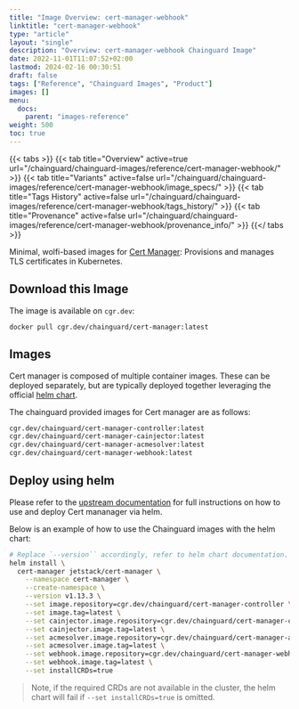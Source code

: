 ```yaml
---
title: "Image Overview: cert-manager-webhook"
linktitle: "cert-manager-webhook"
type: "article"
layout: "single"
description: "Overview: cert-manager-webhook Chainguard Image"
date: 2022-11-01T11:07:52+02:00
lastmod: 2024-02-16 00:30:51
draft: false
tags: ["Reference", "Chainguard Images", "Product"]
images: []
menu: 
  docs: 
    parent: "images-reference"
weight: 500
toc: true
---
```


{{< tabs >}}
{{< tab title="Overview" active=true url="/chainguard/chainguard-images/reference/cert-manager-webhook/" >}}
{{< tab title="Variants" active=false url="/chainguard/chainguard-images/reference/cert-manager-webhook/image_specs/" >}}
{{< tab title="Tags History" active=false url="/chainguard/chainguard-images/reference/cert-manager-webhook/tags_history/" >}}
{{< tab title="Provenance" active=false url="/chainguard/chainguard-images/reference/cert-manager-webhook/provenance_info/" >}}
{{</ tabs >}}



<!--overview:start-->
Minimal, wolfi-based images for [Cert Manager](https://cert-manager.io): Provisions and manages TLS certificates in Kubernetes.
<!--overview:end-->

<!--getting:start-->
## Download this Image
The image is available on `cgr.dev`:

```
docker pull cgr.dev/chainguard/cert-manager:latest
```
<!--getting:end-->

<!--body:start-->
## Images
Cert manager is composed of multiple container images. These can be deployed
separately, but are typically deployed together leveraging the official
[helm chart](https://cert-manager.io/docs/installation/helm/).

The chainguard provided images for Cert manager are as follows:

```bash
cgr.dev/chainguard/cert-manager-controller:latest
cgr.dev/chainguard/cert-manager-cainjector:latest
cgr.dev/chainguard/cert-manager-acmesolver:latest
cgr.dev/chainguard/cert-manager-webhook:latest
```

## Deploy using helm
Please refer to the [upstream documentation](https://cert-manager.io/docs/installation/helm/)
for full instructions on how to use and deploy Cert mananager via helm.

Below is an example of how to use the Chainguard images with the helm chart:

```bash
# Replace `--version`` accordingly, refer to helm chart documentation.
helm install \
  cert-manager jetstack/cert-manager \
    --namespace cert-manager \
    --create-namespace \
    --version v1.13.3 \
    --set image.repository=cgr.dev/chainguard/cert-manager-controller \
    --set image.tag=latest \
    --set cainjector.image.repository=cgr.dev/chainguard/cert-manager-cainjector \
    --set cainjector.image.tag=latest \
    --set acmesolver.image.repository=cgr.dev/chainguard/cert-manager-acmesolver \
    --set acmesolver.image.tag=latest \
    --set webhook.image.repository=cgr.dev/chainguard/cert-manager-webhook \
    --set webhook.image.tag=latest \
    --set installCRDs=true
```

> Note, if the required CRDs are not available in the cluster, the helm chart
> will fail if `--set installCRDs=true` is omitted.

<!--body:end-->

